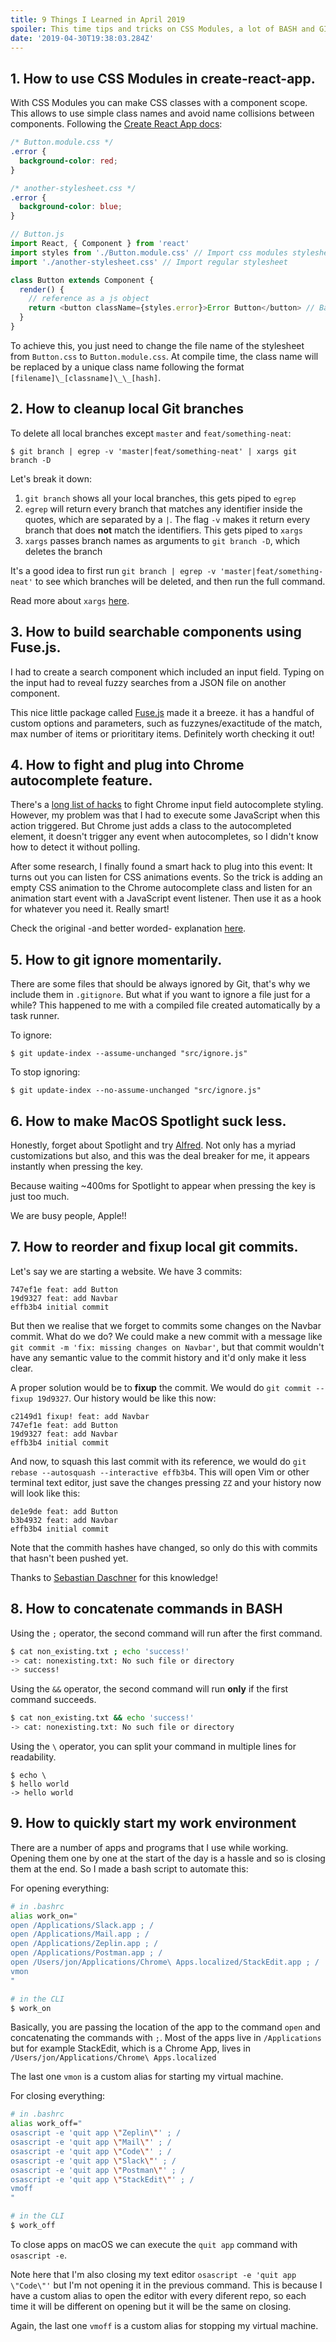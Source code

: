```yaml
---
title: 9 Things I Learned in April 2019
spoiler: This time tips and tricks on CSS Modules, a lot of BASH and GIT stuff, macOS apps, using searchable components and fighting Chrome's autocomplete styling.
date: '2019-04-30T19:38:03.284Z'
---
```


## 1. How to use CSS Modules in create-react-app.

With CSS Modules you can make CSS classes with a component scope. This allows to use simple class names and avoid name collisions between components. Following the [Create React App docs](https://facebook.github.io/create-react-app/docs/adding-a-css-modules-stylesheet):

```CSS
/* Button.module.css */
.error {
  background-color: red;
}
```

```CSS
/* another-stylesheet.css */
.error {
  background-color: blue;
}
```

```javascript
// Button.js
import React, { Component } from 'react'
import styles from './Button.module.css' // Import css modules stylesheet as styles
import './another-stylesheet.css' // Import regular stylesheet

class Button extends Component {
  render() {
    // reference as a js object
    return <button className={styles.error}>Error Button</button> // Background color will be red
  }
}
```

To achieve this, you just need to change the file name of the stylesheet from `Button.css` to `Button.module.css`. At compile time, the class name will be replaced by a unique class name following the format `[filename]\_[classname]\_\_[hash]`.

## 2. How to cleanup local Git branches

To delete all local branches except `master` and `feat/something-neat`:

```shell
$ git branch | egrep -v 'master|feat/something-neat' | xargs git branch -D
```

Let's break it down:

1. `git branch` shows all your local branches, this gets piped to `egrep`
1. `egrep` will return every branch that matches any identifier inside the quotes, which are separated by a `|`. The flag `-v` makes it return every branch that does **not** match the identifiers. This gets piped to `xargs`
1. `xargs` passes branch names as arguments to `git branch -D`, which deletes the branch

It's a good idea to first run `git branch | egrep -v 'master|feat/something-neat'` to see which branches will be deleted, and then run the full command.

Read more about `xargs` [here](https://shapeshed.com/unix-xargs/).

## 3. How to build searchable components using Fuse.js.

I had to create a search component which included an input field. Typing on the input had to reveal fuzzy searches from a JSON file on another component.

This nice little package called [Fuse.js](https://fusejs.io/) made it a breeze. it has a handful of custom options and parameters, such as fuzzynes/exactitude of the match, max number of items or priorititary items. Definitely worth checking it out!

## 4. How to fight and plug into Chrome autocomplete feature.

There's a [long list of hacks](http://webagility.com/posts/the-ultimate-list-of-hacks-for-chromes-forced-yellow-background-on-autocompleted-inputs) to fight Chrome input field autocomplete styling. However, my problem was that I had to execute some JavaScript when this action triggered. But Chrome just adds a class to the autocompleted element, it doesn't trigger any event when autocompletes, so I didn't know how to detect it without polling.

After some research, I finally found a smart hack to plug into this event: It turns out you can listen for CSS animations events. So the trick is adding an empty CSS animation to the Chrome autocomplete class and listen for an animation start event with a JavaScript event listener. Then use it as a hook for whatever you need it. Really smart!

Check the original -and better worded- explanation [here](https://medium.com/@brunn/detecting-autofilled-fields-in-javascript-aed598d25da7).

## 5. How to git ignore momentarily.

There are some files that should be always ignored by Git, that's why we include them in `.gitignore`. But what if you want to ignore a file just for a while? This happened to me with a compiled file created automatically by a task runner.

To ignore:

```shell
$ git update-index --assume-unchanged "src/ignore.js"
```

To stop ignoring:

```shell
$ git update-index --no-assume-unchanged "src/ignore.js"
```

## 6. How to make MacOS Spotlight suck less.

Honestly, forget about Spotlight and try [Alfred](https://www.alfredapp.com/). Not only has a myriad customizations but also, and this was the deal breaker for me, it appears instantly when pressing the key.

Because waiting ~400ms for Spotlight to appear when pressing the key is just too much.

We are busy people, Apple!!

## 7. How to reorder and fixup local git commits.

Let's say we are starting a website. We have 3 commits:

```shell
747ef1e feat: add Button
19d9327 feat: add Navbar
effb3b4 initial commit
```

But then we realise that we forget to commits some changes on the Navbar commit. What do we do?
We could make a new commit with a message like `git commit -m 'fix: missing changes on Navbar'`, but that commit wouldn't have any semantic value to the commit history and it'd only make it less clear.

A proper solution would be to **fixup** the commit. We would do `git commit --fixup 19d9327`. Our history would be like this now:

```shell
c2149d1 fixup! feat: add Navbar
747ef1e feat: add Button
19d9327 feat: add Navbar
effb3b4 initial commit
```

And now, to squash this last commit with its reference, we would do `git rebase --autosquash --interactive effb3b4`. This will open Vim or other terminal text editor, just save the changes pressing `ZZ` and your history now will look like this:

```shell
de1e9de feat: add Button
b3b4932 feat: add Navbar
effb3b4 initial commit
```

Note that the commith hashes have changed, so only do this with commits that hasn't been pushed yet.

Thanks to [Sebastian Daschner](https://blog.sebastian-daschner.com/entries/git-commit-fixup-autosquash) for this knowledge!

## 8. How to concatenate commands in BASH

Using the `;` operator, the second command will run after the first command.

```bash
$ cat non_existing.txt ; echo 'success!'
-> cat: nonexisting.txt: No such file or directory
-> success!
```

Using the `&&` operator, the second command will run **only** if the first command succeeds.

```bash
$ cat non_existing.txt && echo 'success!'
-> cat: nonexisting.txt: No such file or directory
```

Using the `\` operator, you can split your command in multiple lines for readability.

```
$ echo \
$ hello world
-> hello world
```

## 9. How to quickly start my work environment

There are a number of apps and programs that I use while working. Opening them one by one at the start of the day is a hassle and so is closing them at the end. So I made a bash script to automate this:

For opening everything:

```bash
# in .bashrc
alias work_on="
open /Applications/Slack.app ; /
open /Applications/Mail.app ; /
open /Applications/Zeplin.app ; /
open /Applications/Postman.app ; /
open /Users/jon/Applications/Chrome\ Apps.localized/StackEdit.app ; /
vmon
"

# in the CLI
$ work_on
```

Basically, you are passing the location of the app to the command `open` and concatenating the commands with `;`. Most of the apps live in `/Applications` but for example StackEdit, which is a Chrome App, lives in `/Users/jon/Applications/Chrome\ Apps.localized`

The last one `vmon` is a custom alias for starting my virtual machine.

For closing everything:

```bash
# in .bashrc
alias work_off="
osascript -e 'quit app \"Zeplin\"' ; /
osascript -e 'quit app \"Mail\"' ; /
osascript -e 'quit app \"Code\"' ; /
osascript -e 'quit app \"Slack\"' ; /
osascript -e 'quit app \"Postman\"' ; /
osascript -e 'quit app \"StackEdit\"' ; /
vmoff
"

# in the CLI
$ work_off
```

To close apps on macOS we can execute the `quit app` command with `osascript -e`.

Note here that I'm also closing my text editor `osascript -e 'quit app \"Code\"'` but I'm not opening it in the previous command. This is because I have a custom alias to open the editor with every diferent repo, so each time it will be different on opening but it will be the same on closing.

Again, the last one `vmoff` is a custom alias for stopping my virtual machine.
